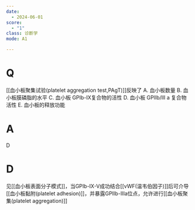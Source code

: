 ```yaml
---
date:
  - 2024-06-01
score:
  - "1"
class: 诊断学
mode: A1

---
```



# Q
[[血小板聚集试验(platelet aggregation test,PAgT)]]反映了
A. 血小板数量 
B. 血小板膜磷脂的水平
C. 血小板 GPIb-IX复合物的活性 
D. 血小板 GPlIb/llI a 复合物活性
E. 血小板的释放功能
# A

D


# D
见[[血小板表面分子模式]]，当GPIb-IX-V成功结合[[vWF(温韦伯因子)]]后可介导[[血小板黏附(platelet adhesion)]]，并暴露GPIIb-IIIa位点，允许进行[[血小板聚集(platelet aggregation)]]